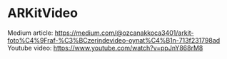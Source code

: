 # ARKitVideo

Medium article: https://medium.com/@ozcanakkoca3401/arkit-foto%C4%9Fraf-%C3%BCzerindevideo-oynat%C4%B1n-713f231798ad
Youtube video: https://www.youtube.com/watch?v=ppJnY868rM8
